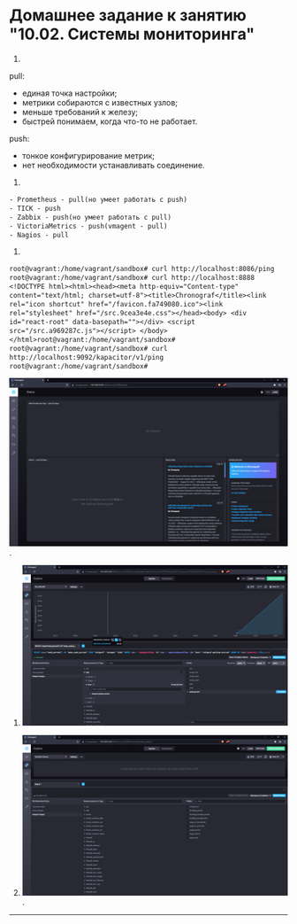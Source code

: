 # Домашнее задание к занятию "10.02. Системы мониторинга"

1.  
pull:  
 - единая точка настройки;  
 - метрики собираются с известных узлов;  
 - меньше требований к железу;  
 - быстрей понимаем, когда что-то не работает.  
  
push:  
 - тонкое конфигурирование метрик;  
 - нет необходимости устанавливать соединение.  
  
1.   

    - Prometheus - pull(но умеет работать с push)  
    - TICK - push  
    - Zabbix - push(но умеет работать с pull)  
    - VictoriaMetrics - push(vmagent - pull)  
    - Nagios - pull  
  
1.    
```
root@vagrant:/home/vagrant/sandbox# curl http://localhost:8086/ping
root@vagrant:/home/vagrant/sandbox# curl http://localhost:8888
<!DOCTYPE html><html><head><meta http-equiv="Content-type" content="text/html; charset=utf-8"><title>Chronograf</title><link rel="icon shortcut" href="/favicon.fa749080.ico"><link rel="stylesheet" href="/src.9cea3e4e.css"></head><body> <div id="react-root" data-basepath=""></div> <script src="/src.a969287c.js"></script> </body></html>root@vagrant:/home/vagrant/sandbox#
root@vagrant:/home/vagrant/sandbox# curl http://localhost:9092/kapacitor/v1/ping
root@vagrant:/home/vagrant/sandbox#
```  
   
![image скриншот веб-интерфейса ПО chronograf](chronograf.png).   
  
1. ![image скриншот с отображением метрик утилизации места на диске](disk_usage.png)  
  
1. ![image криншот с отображением метрик docker](docker-plug.png).  

---
